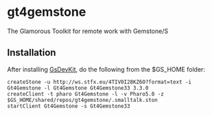# gt4gemstone
The Glamorous Toolkit for remote work with Gemstone/S

## Installation

After installing [GsDevKit](https://github.com/GsDevKit/GsDevKit_home), do the following from the $GS_HOME folder:

    createStone -u http://ws.stfx.eu/4TIV0I28KZ6O?format=text -i Gt4Gemstone -l Gt4Gemstone Gt4Gemstone33 3.3.0
    createClient -t pharo Gt4Gemstone -l -v Pharo5.0 -z $GS_HOME/shared/repos/gt4gemstone/.smalltalk.ston
    startClient Gt4Gemstone -s Gt4Gemstone33
